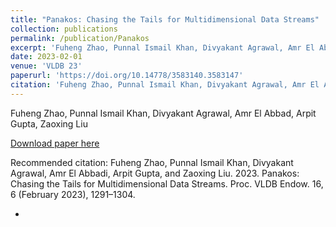 ```yaml
---
title: "Panakos: Chasing the Tails for Multidimensional Data Streams"
collection: publications
permalink: /publication/Panakos
excerpt: 'Fuheng Zhao, Punnal Ismail Khan, Divyakant Agrawal, Amr El Abbadi, Arpit Gupta, and Zaoxing Liu'
date: 2023-02-01
venue: 'VLDB 23'
paperurl: 'https://doi.org/10.14778/3583140.3583147'
citation: 'Fuheng Zhao, Punnal Ismail Khan, Divyakant Agrawal, Amr El Abbadi, Arpit Gupta, and Zaoxing Liu. 2023. Panakos: Chasing the Tails for Multidimensional Data Streams. Proc. VLDB Endow. 16, 6 (February 2023), 1291–1304. https://doi.org/10.14778/3583140.3583147'
---
```

Fuheng Zhao, Punnal Ismail Khan, Divyakant Agrawal, Amr El Abbad, Arpit Gupta, Zaoxing Liu

[Download paper here](https://zaoxing.github.io/papers/2023/VLDB23_Panakos.pdf)

Recommended citation: Fuheng Zhao, Punnal Ismail Khan, Divyakant Agrawal, Amr El Abbadi, Arpit Gupta, and Zaoxing Liu. 2023. Panakos: Chasing the Tails for Multidimensional Data Streams. Proc. VLDB Endow. 16, 6 (February 2023), 1291–1304. 

-